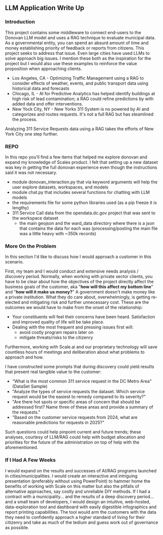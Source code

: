 ## LLM Application Write Up

### Introduction
This project contains some middleware to connect end-users to the Donovan LLM model and uses a RAG technique to evaluate municipal data. 
As a governmental entity, you can spend an absurd amount of time and money establishing priority of feedback or reports from citizens. This project seeks to address that issue. Even large cities have used LLMs to solve approach big issues. I mention these both as the inspiration for the project but I would also use these examples to reinforce the value proposition when approaching clients. 

- Los Angeles, CA - Optimizing Traffic Management using a RAG to consider effects of weather, events, and public transport data using historical data and forecasts
- Chicago, IL - AI for Predictive Analytics has helped identify buildings at high risk of lead contamination; a RAG could refine predictions by with added data and offer interventions.
- New Yock City, NY - New Yorks 311 System is no powered by AI and categorizes and routes requests. It's not a full RAG but has steamlined the process. 

Analyzing 311 Service Requests data using a RAG takes the efforts of New York City one step further.

### REPO
In this repo you'll find a few items that helped me explore donovan and expand my knowledge of Scales product. I felt that setting up a new dataset was key in getting the full donovan experience even though the instructions said it was not necessary. 
- module donovan_interaction.py that via keyword arguments will help the user explore datasets, workspaces, and models
- module chat.py that includes several functions for chatting with LLM models
- the requirements file for some python libraries used (as a pip freeze it is lengthy)
- 311 Service Call data from the opendata.dc.gov project that was sent to the workspace dataset
    - the main geojson and the ward_data directory where there is a json that contains the data for each was (processing/posting the main file was a little heavy with ~350k records)

### More On the Problem
In this section I'd like to discuss how I would approach a customer in this scenario.

First, my team and I would conduct and extensive needs analysis / discovery period. Normally, when working with private sector clients, you have to be clear about how the objectives of the project directly affect the business goals of the customer, aka "**how will this affect my bottom line**" and "**how will it make us money?**" A government doesn't make money like a private institution. What they do care about, overwhelmingly, is getting re-elected and mitigating risk and further unnecessary cost. These are the outcomes we would have to make from the onset of the relationship:
- Your constituents will feel their concerns have been heard. Satisfaction and improved quality of life will be take place.
- Dealing with the most frequent and pressing issues first will: 
    - avoid costly program repairs later on
    - mitigate threats/risks to the citizenry

Furthermore, working with Scale.ai and our proprietary technology will save countless hours of meetings and deliberation about what problems to approach and how. 

I have constructed some prompts that during discovery could yield results that present real tangible value to the customer:

- "What is the most common 311 service request in the DC Metro Area" (DataSet Sample)
- "Analyze the types of service requests the dataset. Which service request would be the easiest to remedy compared to its severity?"
- "Are there hot spots or specific areas of concern that should be addressed first? Name three of these areas and provide a summary of the requests." 
- "Based on the customer service requests from 2024, what are reasonable predictions for requests in 2025?"

Such questions could help pinpoint current and future trends; these analyses, courtesy of LLM/RAG could help with budget allocation and priorities for the future of the administration on top of help with the aforementioned. 

### If I Had A Few Weeks
I would expand on the results and successes of AI/RAG programs launched in cities/municipalities. I would create an interactive and intriguing presentation (preferably without using PowerPoint) to hammer home the benefits of working with Scale on this matter but also the pitfalls of alternative approaches, say costly and unreliable DIY methods.
If I had a contract with a municipality... and the results of a deep discovery period... and a small team of developers, I would design an intuitive, web-hosted, data-exploration tool and dashboard with easily digestible infographics and report printing capabilities. The tool would arm the customers with the data they need to confidently approach a higher standard of living for their citizenry and take as much of the tedium and guess work out of governance as possible.



